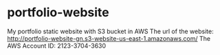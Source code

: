 # portfolio-website
My portfolio static website with S3 bucket in AWS
The url of the website: http://portfolio-website-gn.s3-website-us-east-1.amazonaws.com/
The AWS Account ID: 2123-3704-3630
